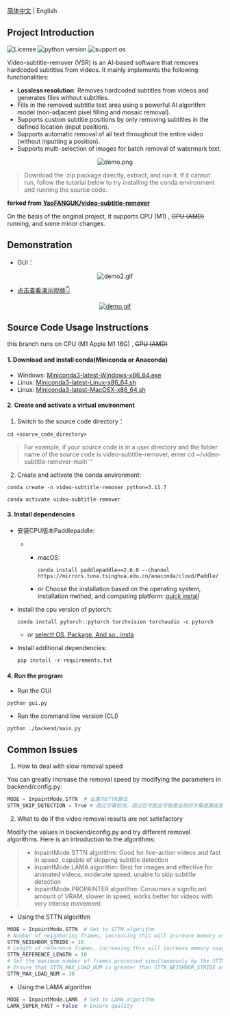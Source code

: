 [简体中文](README.md) | English

## Project Introduction

![License](https://img.shields.io/badge/License-Apache%202-red.svg)
![python version](https://img.shields.io/badge/Python-3.11+-blue.svg)
![support os](https://img.shields.io/badge/OS-Windows/macOS/Linux-green.svg)

Video-subtitle-remover (VSR) is an AI-based software that removes hardcoded subtitles from videos. It mainly implements the following functionalities:

- **Lossless resolution**: Removes hardcoded subtitles from videos and generates files without subtitles.
- Fills in the removed subtitle text area using a powerful AI algorithm model (non-adjacent pixel filling and mosaic removal).
- Supports custom subtitle positions by only removing subtitles in the defined location (input position).
- Supports automatic removal of all text throughout the entire video (without inputting a position).
- Supports multi-selection of images for batch removal of watermark text.

<p style="text-align:center;"><img src="https://github.com/YaoFANGUK/video-subtitle-remover/raw/main/design/demo.png" alt="demo.png"/></p>

> Download the .zip package directly, extract, and run it. If it cannot run, follow the tutorial below to try installing the conda environment and running the source code.


**forked from [YaoFANGUK/video-subtitle-remover](https://github.com/YaoFANGUK/video-subtitle-remover)** 

On the basis of the original project, it supports CPU (M1) , ~~GPU (AMD)~~ running, and some minor changes.

 
## Demonstration

- GUI：

<p style="text-align:center;"><img src="https://github.com/YaoFANGUK/video-subtitle-remover/raw/main/design/demo2.gif" alt="demo2.gif"/></p>

- <a href="https://b23.tv/guEbl9C">点击查看演示视频👇</a>

<p style="text-align:center;"><a href="https://b23.tv/guEbl9C"><img src="https://github.com/YaoFANGUK/video-subtitle-remover/raw/main/design/demo.gif" alt="demo.gif"/></a></p>

## Source Code Usage Instructions

this branch runs on CPU (M1 Apple M1 16G) , ~~GPU (AMD)~~  

#### 1. Download and install conda(Miniconda or Anaconda)

- Windows: <a href="https://repo.anaconda.com/miniconda/Miniconda3-latest-Windows-x86_64.exe">Miniconda3-latest-Windows-x86_64.exe</a>
- Linux: <a href="https://repo.anaconda.com/miniconda/Miniconda3-latest-Linux-x86_64.sh">Miniconda3-latest-Linux-x86_64.sh</a>
- Linux: <a href="https://repo.anaconda.com/miniconda/Miniconda3-latest-MacOSX-x86_64.sh">Miniconda3-latest-MacOSX-x86_64.sh</a>


#### 2. Create and activate a virtual environment

1. Switch to the source code directory：
```shell
cd <source_code_directory>
```
> For example, if your source code is in a user directory and the folder name of the source code is video-subtitle-remover, enter cd ~/video-subtitle-remover-main'''
2. Create and activate the conda environment:
```shell
conda create -n video-subtitle-remover python=3.11.7
```

```shell
conda activate video-subtitle-remover
```

#### 3. Install dependencies

 

- 安装CPU版本Paddlepaddle:

  - * macOS:

      ```shell 
      conda install paddlepaddle==2.6.0 --channel https://mirrors.tuna.tsinghua.edu.cn/anaconda/cloud/Paddle/
    
      ```
    * or Choose the installation based on the operating system, installation method, and computing platform:
      [quick install](https://www.paddlepaddle.org.cn/install/quick?docurl=/documentation/docs/zh/install/pip/macos-pip.html)

- install the cpu version of pytorch:
      
  ```shell
  conda install pytorch::pytorch torchvision torchaudio -c pytorch
  ```

  - or [selectt OS, Package, And so.. insta](https://pytorch.org/get-started/locally/)
 

- Install additional dependencies:

  ```shell
  pip install -r requirements.txt
  ```


#### 4. Run the program

- Run the GUI

```shell
python gui.py
```

- Run the command line version (CLI)

```shell
python ./backend/main.py
```

## Common Issues

1. How to deal with slow removal speed


You can greatly increase the removal speed by modifying the parameters in backend/config.py:

```python
MODE = InpaintMode.STTN  # 设置为STTN算法
STTN_SKIP_DETECTION = True # 跳过字幕检测，跳过后可能会导致要去除的字幕遗漏或者误伤不需要去除字幕的视频帧
```

2. What to do if the video removal results are not satisfactory

Modify the values in backend/config.py and try different removal algorithms. Here is an introduction to the algorithms:

> - InpaintMode.STTN algorithm: Good for live-action videos and fast in speed, capable of skipping subtitle detection
> - InpaintMode.LAMA algorithm: Best for images and effective for animated videos, moderate speed, unable to skip subtitle detection
> - InpaintMode.PROPAINTER algorithm: Consumes a significant amount of VRAM, slower in speed, works better for videos with very intense movement

- Using the STTN algorithm


```python
MODE = InpaintMode.STTN  # Set to STTN algorithm
# Number of neighboring frames, increasing this will increase memory usage and improve the result
STTN_NEIGHBOR_STRIDE = 10
# Length of reference frames, increasing this will increase memory usage and improve the result
STTN_REFERENCE_LENGTH = 10
# Set the maximum number of frames processed simultaneously by the STTN algorithm, a larger value leads to slower processing but better results
# Ensure that STTN_MAX_LOAD_NUM is greater than STTN_NEIGHBOR_STRIDE and STTN_REFERENCE_LENGTH
STTN_MAX_LOAD_NUM = 30
```
- Using the LAMA algorithm

```python
MODE = InpaintMode.LAMA  # Set to LAMA algorithm
LAMA_SUPER_FAST = False  # Ensure quality
```